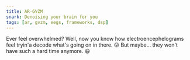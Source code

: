 ```yaml
---
title: AR-GVZM
snark: Denoising your brain for you
tags: [ar, gvzm, eegs, frameworks, dsp]
---
```


Ever feel overwhelmed? Well, now you know how electroencephelograms feel tryin'a
decode what's going on in there. :stuck_out_tongue: But maybe... they won't have 
such a hard time anymore. :smiley:
<!--more-->
